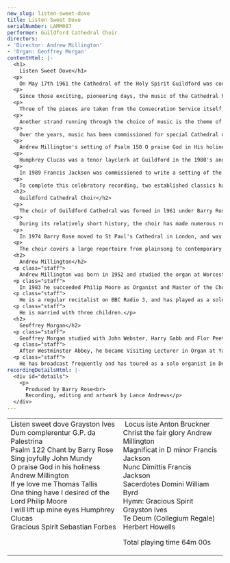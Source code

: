 ```yaml
---
new_slug: listen-sweet-dove
title: Listen Sweet Dove
serialNumber: LAMM087
performer: Guildford Cathedral Choir
directors:
- 'Director: Andrew Millington'
- 'Organ: Geoffrey Morgan'
contentHtml: |-
  <h1>
    Listen Sweet Dove</h1>
  <p>
    On May 17th 1961 the Cathedral of the Holy Spirit Guildford was consecrated; a monumental act of faith and the first cathedral to be built in the south of England on a new site since the Reformation. The building itself, designed by Sir Edward Maufe, is "modern" in its style and plan but it takes as its inspiration the great and austere cathedrals of the gothic period. Perhaps it was fitting, therefore, that the vision for its musical life would follow the pattern of daily sung services in the monastic tradition of the older English foundations. The establishment and development of the Cathedral Choir by Barry Rose in the early days is an astonishing story in itself, and has been carefully documented in a fascinating book entitled "The Beat is Irrelevant" written by Simon Carpenter, a Guildford chorister in the 1960's.</p>
  <p>
    Since those exciting, pioneering days, the music of the Cathedral has developed steadily, built on the very sure foundations initially laid down. In its breadth and variety the Choir's repertoire now compares with those which have centuries of tradition behind them. As we now celebrate the 35th anniversary of the consecration, this recording comprises a representative collection of works, many of which have a special Guildford significance.</p>
  <p>
    Three of the pieces are taken from the Consecration Service itself, Psalm 122 sung to a chant by the first organist, Barry Rose, Sacerdotes Domini by Byrd, and the splendid verse anthem by John Mundy, Sing joyfully unto God our strength. It is interesting to note that at the service itself, the bass solo was delivered by all the tenors and basses of the choir, with formidable effect!</p>
  <p>
    Another strand running through the choice of music is the theme of the Holy Spirit, the dedication of the Cathedral. Thus, Palestrina's Dum complerentur (Part 1) and Tallis's If ye love me are included, as well as two settings of the hymn, Gracious Spirit, Holy Ghost. Grayston ("Bill") Ives is now Informator Choristarum at Magdalen College Oxford, and a former Guildford layclerk. Amongst his many compositions for the church is the hymn tune Guildford Cathedral heard on this recording, and featuring a canon at the octave between treble and tenor parts. Sebastian Forbes has several close links with the Cathedral. He sang with the Cathedral Choir in the early days and as Professor of Music at the adjacent University of Surrey has helped to provide the Cathedral with a talented succession of Choral and Organ Scholars. His involvement has increased yet further in recent years as a choir parent. His setting of Gracious Spirit was written in 1968 as a wedding anthem. Still on the Whitsun theme, Bill Ives' setting of George Herbert's Listen sweet dove has a beguiling simplicity, and was written in 1974 for a Guildford Diocesan Choirs' Festival. Both of the Ives pieces on this recording were included in an extended Whitsuntide sequence, entitled "Tongues of Fire".</p>
  <p>
    Over the years, music has been commissioned for special Cathedral occasions, and the Choir's repertoire has been greatly enriched by a succession of fine pieces by Philip Moore, the second Organist at Guildford, now at York Minster. The anthem One thing have I desired was commissioned by The Friends of the Cathedral for their 25th anniversary service in 1994. The atmosphere of quiet supplication which pervades in the outer sections is contrasted by a more turbulent and energetic central passage, reaching a pivotal climax at the words "and now shall he lift up mine head above mine enemies round about me".</p>
  <p>
    Andrew Millington's setting of Psalm 150 O praise God in His holiness was written for a concert given by the men of the Choir at the Henley-on-Thames Festival in 1993. The accompaniment was first given by brass quintet, though it transcribes easily for organ, as on this recording. Christ the fair glory is a more extended piece, and was first performed at Michaelmas 1994 for the Farewell Service for Michael Adie, Bishop of Guildford. It is in several sections using three separate texts: an ancient office hymn, some verses by Edmund Spencer and the Prayer Book collect for St. Michael and All Angels. The unifying musical theme is the plainsong melody set to the hymn. This is almost ever-present in one guise or another, making its final appearance in the pedals of the organ.</p>
  <p>
    Humphrey Clucas was a tenor layclerk at Guildford in the 1980's and left behind him a rich legacy of compositions, including I will lift up mine eyes which was composed for the Guildford Diocesan Choirs' Festival of 1982.</p>
  <p>
    In 1989 Francis Jackson was commissioned to write a setting of the evening canticles for the men of the Choir. Having previously written a Nunc Dimittis for Gonville and Caius, Cambridge (1952, revised in 1975), he coupled this with a new Magnificat for Guildford. They make a fine pairing and it is interesting to note the change of style and "vintage" from one to the other.</p>
  <p>
    To complete this celebratory recording, two established classics have been included. Bruckner's exquisite motet Locus iste has a particularly appropriate text and the Howells Te Deum written for King's College, Cambridge, serves as a final paean of praise and thanksgiving for a tradition to which we are all privileged to belong.</p>
  <h2>
    Guildford Cathedral Choir</h2>
  <p>
    The choir of Guildford Cathedral was formed in l961 under Barry Rose, the Cathedral's first Organist and Choirmaster. Since the Consecration of the Cathedral, the Choir has maintained a daily Sung Evensong and has built up an enviable reputation for its singing. The boys of the choir (18), are drawn from Lanesborough Preparatory School in Guildford, and some of the older ones attend the Royal Grammar School. The lower parts are sung by professional layclerks and choral scholars from the University of Surrey.</p>
  <p>
    During its relatively short history, the choir has made numerous recordings, including an album of Christmas Carols which won a 'Gold Disc' award for the sale of over five hundred thousand records, followed by a 'Platinum Disc' for over a million records sold. The choir has toured widely in Britain, Europe, and North America, most recently in the south-eastern states of the USA. The choir broadcasts regularly on BBC Radio 3, and has made several TV appearances.</p>
  <p>
    In 1974 Barry Rose moved to St Paul's Cathedral in London, and was succeeded by Philip Moore. He was appointed to York Minster in 1983 and the post is now occupied by the present Organist and Master of the Choristers, Andrew Millington.</p>
  <p>
    The choir covers a large repertoire from plainsong to contemporary music, including a wide variety of European styles. In addition to service music, the choir occasionally performs larger works with orchestra. In recent years, these have included Handel's Messiah, Bach's St John Passion and Haydn's Nelson Mass.</p>
  <h2>
    Andrew Millington</h2>
  <p class="staff">
    Andrew Millington was born in 1952 and studied the organ at Worcester Cathedral under Harry Bramma and Christopher Robinson. From the King's School Worcester he gained an Organ Scholarship to Downing College, Cambridge and in 1975 he became Assistant Organist at Gloucester Cathedral. Here he developed a varied career as an organist, conductor and teacher. He played a prominent part in the Three Choirs Festivals of 1977 and 1980 and held the conductorships of no less than four notable choirs in the Midlands area; Birmingham Bach Society, Kidderminster Choral Society, Saint Cecilia Singers and Aldwyn Consort of Voices. Two of these choirs won major awards in the international radio competition 'Let the Peoples Sing'.</p>
  <p class="staff">
    In 1983 he succeeded Philip Moore as Organist and Master of the Choristers at Guildford Cathedral. Under his direction the Cathedral Choir has undertaken numerous recordings, tours and concerts, in addition to the daily worship in the Cathedral. He is also conductor of the Bracknell Choral Society, and an examiner for the Associated Board of the Royal Schools of Music. He has travelled extensively as an organist and choral conductor, and in 1990 he directed an RSCM Summer School in South Africa.</p>
  <p class="staff">
    He is a regular recitalist on BBC Radio 3, and has played as a soloist at many prestigious venues in Britain, including recent appearances at the Royal Albert Hall, King's College, Cambridge and St. George's Chapel, Windsor. He has worked closely with several major orchestras and has made many recordings as a conductor and organist.</p>
  <p class="staff">
    He is married with three children.</p>
  <h2>
    Geoffrey Morgan</h2>
  <p class="staff">
    Geoffrey Morgan studied with John Webster, Harry Gabb and Flor Peeters. On leaving Magdalen College Oxford (where he was organ scholar) he spent ten vears as assistant organist of Westminster Abbey. For most of that period he worked with Simon Preston, and in 1986 he played at the Royal Wedding.</p>
  <p class="staff">
    After Westminster Abbey, he became Visiting Lecturer in Organ at Yale University USA and in September 1989 he took up his present post of Sub-Organist at Guildford Cathedral.</p>
  <p class="staff">
    He has broadcast frequently and has toured as a solo organist in Denmark and three times in the USA. He has accompanied the choir of Westminster Abbey in France, Belgium and Switzerland.</p>
recordingDetailsHtml: |-
  <div id="details">
    <p>
      Produced by Barry Rose<br>
      Recording, editing and artwork by Lance Andrews</p>
  </div>
---
```


<table class="tracktable">
  <tbody>
    <tr>
      <td class="column1">
        Listen sweet dove <span class="composer">Grayston Ives</span><br>
        Dum complerentur <span class="composer">G.P. da Palestrina</span><br>
        Psalm 122 <span class="composer">Chant by Barry Rose</span><br>
        Sing joyfully <span class="composer">John Mundy</span><br>
        O praise God in his holiness <span class="composer">Andrew Millington</span><br>
        If ye love me <span class="composer">Thomas Tallis</span><br>
        One thing have I desired of the<span class="composer"> Lord Philip Moore</span><br>
        I will lift up mine eyes <span class="composer">Humphrey Clucas</span><br>
        Gracious Spirit <span class="composer">Sebastian Forbes</span>
        <p>					 </p>
      </td>
      <td class="column2">
         Locus iste <span class="composer">Anton Bruckner</span><br>
        Christ the fair glory <span class="composer">Andrew Millington</span><br>
        Magnificat in D minor <span class="composer">Francis Jackson</span><br>
        Nunc Dimittis <span class="composer">Francis Jackson</span><br>
        Sacerdotes Domini <span class="composer">William Byrd</span><br>
        Hymn: Gracious Spirit <span class="composer">Grayston Ives</span><br>
        Te Deum (Collegium Regale)<span class="composer"> Herbert Howells</span>
        <p>					<span id="playingtime">Total playing time 64m 00s</span></p>
      </td>
    </tr>
  </tbody>
</table>
